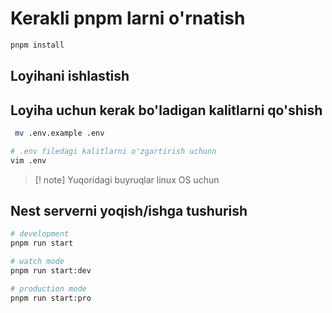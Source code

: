 # Kerakli pnpm larni o'rnatish

```bash
pnpm install
```


## Loyihani ishlastish

## Loyiha uchun kerak bo'ladigan kalitlarni qo'shish

```bash
 mv .env.example .env
```


```bash
# .env filedagi kalitlarni o'zgartirish uchunn
vim .env
```


> [! note]
> Yuqoridagi buyruqlar linux OS uchun 



## Nest serverni yoqish/ishga tushurish
```bash
# development
pnpm run start

# watch mode
pnpm run start:dev

# production mode
pnpm run start:pro
```
